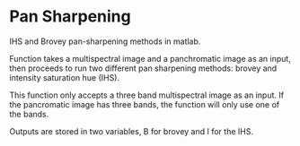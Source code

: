 # Pan Sharpening
IHS and Brovey pan-sharpening methods in matlab.

Function takes a multispectral image and a panchromatic image as an input, then proceeds to run two different pan sharpening methods: 
brovey and intensity saturation hue (IHS).

This function only accepts a three band multispectral image as an input. If the pancromatic image has three bands, 
the function will only use one of the bands. 

Outputs are stored in two variables, B for brovey and I for the IHS. 
